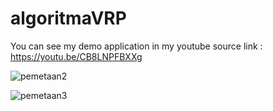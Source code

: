 # algoritmaVRP
You can see my demo application in my youtube 
source link : https://youtu.be/CB8LNPFBXXg

![pemetaan2](https://github.com/edohandoko67/algoritmaVRP/assets/63648831/3fc00a0b-6ede-4d39-8b1c-d6c9f64e9e3a)

![pemetaan3](https://github.com/edohandoko67/algoritmaVRP/assets/63648831/131de246-8196-45aa-96b6-c9cdfaf1d190)


